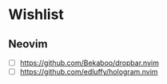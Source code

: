 # Wishlist

## Neovim

- [ ] <https://github.com/Bekaboo/dropbar.nvim>
- [ ] <https://github.com/edluffy/hologram.nvim>
